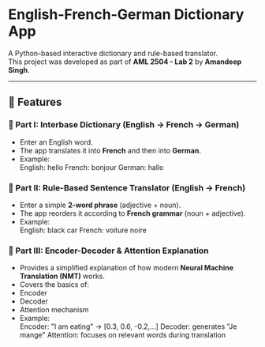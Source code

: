 # English-French-German Dictionary App

A Python-based interactive dictionary and rule-based translator.  
This project was developed as part of **AML 2504 - Lab 2** by **Amandeep Singh**.

---

## 🚀 Features

### 🔹 Part I: Interbase Dictionary (English → French → German)
- Enter an English word.  
- The app translates it into **French** and then into **German**.  
- Example:  
English: hello
French: bonjour
German: hallo

### 🔹 Part II: Rule-Based Sentence Translator (English → French)
- Enter a simple **2-word phrase** (adjective + noun).  
- The app reorders it according to **French grammar** (noun + adjective).  
- Example:  
English: black car
French: voiture noire

### 🔹 Part III: Encoder-Decoder & Attention Explanation
- Provides a simplified explanation of how modern **Neural Machine Translation (NMT)** works.  
- Covers the basics of:
- Encoder
- Decoder
- Attention mechanism  
- Example:  
Encoder: "I am eating" → [0.3, 0.6, -0.2,...]
Decoder: generates "Je mange"
Attention: focuses on relevant words during translation
